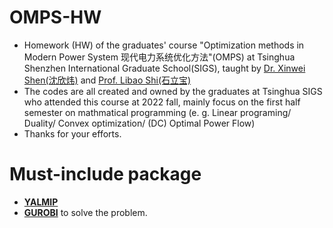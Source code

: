 # OMPS-HW
- Homework (HW) of the graduates' course "Optimization methods in Modern Power System 现代电力系统优化方法"(OMPS) at Tsinghua Shenzhen International Graduate School(SIGS), taught by [Dr. Xinwei Shen(沈欣炜)](https://xinweishen.com/) and [Prof. Libao Shi(石立宝)](https://www.sigs.tsinghua.edu.cn/slb/main.htm)
- The codes are all created and owned by the graduates at Tsinghua SIGS who attended this course at 2022 fall, mainly focus on the first half semester on mathmatical programming (e. g. Linear programing/ Duality/ Convex optimization/ (DC) Optimal Power Flow)
- Thanks for your efforts.

# Must-include package
- [**YALMIP**](https://yalmip.github.io/) 
- [**GUROBI**](https://www.gurobi.com/) to solve the problem.
